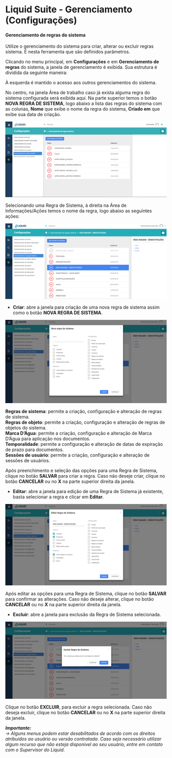 # Liquid Suite - Gerenciamento (Configurações)


#### Gerenciamento de regras do sistema

Utilize o gerenciamento do sistema para criar, alterar ou excluir regras sistema. É nesta ferramenta que são definidos parâmetros.  

Clicando no menu principal, em **Configurações** e em **Gerenciamento de regras** do sistema, a janela de gerenciamento é exibida. Sua estrutura é dividida da seguinte maneira:  

À esquerda é mantido o acesso aos outros gerenciamentos do sistema.  

No centro, na janela Área de trabalho caso já exista alguma regra do sistema configurada será exibida aqui. Na parte superior temos o botão **NOVA REGRA DE SISTEMA**, logo abaixo a lista das regras do sistema com as colunas, **Nome** que exibe o nome da regra do sistema, **Criado em** que exibe sua data de criação.

![Gerenciamento de regras do sistema](img/085.png)

Selecionando uma Regra de Sistema, à direita na Área de Informações/Ações temos o nome da regra, logo abaixo as seguintes ações:  

![Gerenciamento de regras do sistema](img/086.png)  

* **Criar**: abre a janela para criação de uma nova regra de sistema assim como o botão **NOVA REGRA DE SISTEMA**.  

![Criar regra do sistema](img/087.png)  

**Regras de sistema**: permite a criação, configuração e alteração de regras de sistema.  
**Regras de objeto**: permite a criação, configuração e alteração de regras de objetos do sistema.  
**Marca D’Água**: permite a criação, configuração e alteração de Marca D’Água para aplicação nos documentos.  
**Temporalidade**: permite a configuração e alteração de datas de expiração de prazo para documentos.  
**Sessões de usuário**: permite a criação, configuração e alteração de sessões de usuários.  
 
Após preenchimento e seleção das opções para uma Regra de Sistema, clique no botão **SALVAR** para criar a regra. Caso não deseje criar, clique no botão **CANCELAR** ou no **X** na parte superior direita da janela.  
  
* **Editar**: abre a janela para edição de uma Regra de Sistema já existente, basta selecionar a regra e clicar em **Editar**.  

![Editar regra de sistema](img/088.png)  

Após editar as opções para uma Regra de Sistema, clique no botão **SALVAR** para confirmar as alterações. Caso não deseje alterar, clique no botão **CANCELAR** ou no **X** na parte superior direita da janela.  
  
* **Excluir**: abre a janela para exclusão da Regra de Sistema selecionada.

![Excluir regra de sistema](img/089.png)  

Clique no botão **EXCLUIR**, para excluir a regra selecionada. Caso não deseja excluir, clique no botão **CANCELAR** ou no **X** na parte superior direita da janela.  

***Importante:***    
*→ Alguns menus podem estar desabilitados de acordo com os direitos atribuídos ao usuário ou versão contratada. Caso seja necessário utilizar algum recurso que não esteja disponível ao seu usuário, entre em contato com o Supervisor do Liquid.*